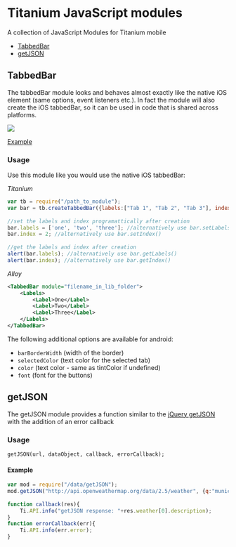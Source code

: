 # Titanium JavaScript modules
A collection of JavaScript Modules for Titanium mobile

- [TabbedBar](https://github.com/Marcocanc/TiModules#tabbedbar)
- [getJSON](https://github.com/Marcocanc/TiModules#getjson)

## TabbedBar
The tabbedBar module looks and behaves almost exactly like the native iOS element (same options, event listeners etc.). In fact the module will also create the iOS tabbedBar, so it can be used in code that is shared across platforms.

<img src="https://raw.githubusercontent.com/Marcocanc/TiUIModules/master/TabbedBar/screen.gif" />

[Example](https://github.com/Marcocanc/TiUIModules/blob/master/TabbedBar/Example/app.js)

### Usage

Use this module like you would use the native iOS tabbedBar:

*Titanium*
```js
var tb = require("/path_to_module");
var bar = tb.createTabbedBar({labels:["Tab 1", "Tab 2", "Tab 3"], index:0, selectedColor: "#ffffff",tintColor: "#007AFF", top:10, width:"90%"});
    
//set the labels and index programattically after creation
bar.labels = ['one', 'two', 'three']; //alternatively use bar.setLabels()
bar.index = 2; //alternatively use bar.setIndex()
    
//get the labels and index after creation
alert(bar.labels); //alternatively use bar.getLabels()
alert(bar.index); //alternatively use bar.getIndex()
```

*Alloy*
```xml
<TabbedBar module="filename_in_lib_folder">
	<Labels>
		<Label>One</Label>
		<Label>Two</Label>
		<Label>Three</Label>
	</Labels>
</TabbedBar>
```
The following additional options are available for android:

- `barBorderWidth` (width of the border)
- `selectedColor` (text color for the selected tab)
- `color` (text color - same as tintColor if undefined)
- `font` (font for the buttons)

## getJSON

The getJSON module provides a function similar to the [jQuery getJSON](https://api.jquery.com/jquery.getjson/) with the addition of an error callback

### Usage

	getJSON(url, dataObject, callback, errorCallback);

#### Example

```js
var mod = require("/data/getJSON");
mod.getJSON("http://api.openweathermap.org/data/2.5/weather", {q:"munich, de"}, callback, errorCallback);
		
function callback(res){
	Ti.API.info("getJSON response: "+res.weather[0].description);
}
function errorCallback(err){
	Ti.API.info(err.error);
}
```
